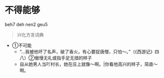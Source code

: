 # 不得能够
beh7 deh nen2 geu5
> 兴化方言词典
- ①不可能
  - “…我被他坏了名声，破了香火，有心要捉唐僧，只怕～。”（《西游记》四八）②傲慢无礼或指手足无措的样子
  - 自从她男人当吖村长，她在庄上就像～啊。|你看他高兴的样子，简直～啊。
